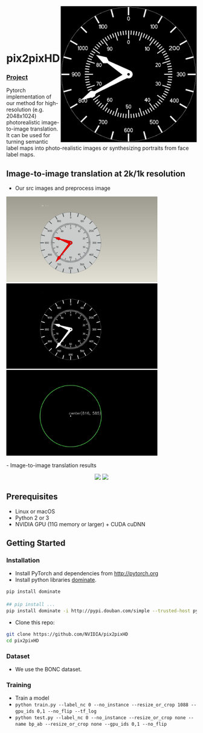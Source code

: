 <img src='datasets/bonc/train_A/1_0762.jpg' align="right" width=360>

<br><br><br><br>

# pix2pixHD
### [Project](https://tcwang0509.github.io/pix2pixHD/) 
Pytorch implementation of our method for high-resolution (e.g. 2048x1024) photorealistic image-to-image translation. It can be used for turning semantic label maps into photo-realistic images or synthesizing portraits from face label maps. 

## Image-to-image translation at 2k/1k resolution
- Our src images and preprocess image
<p align='left'>  
  <img src='datasets/1_0732.jpg' width='400'/>
  <img src='datasets/binary_all732.jpg' width='400'/>
  <img src='datasets/result_1_0732.jpg' width='400'/>
</p>
- Image-to-image translation results
<p align='center'>  
  <img src='results/bonc/test_latest/images/1_0953_input_label.jpg' width='400'/>
  <img src='results/bonc/test_latest/images/1_0953_synthesized_image.jpg' width='400'/>
</p>


## Prerequisites
- Linux or macOS
- Python 2 or 3
- NVIDIA GPU (11G memory or larger) + CUDA cuDNN

## Getting Started
### Installation
- Install PyTorch and dependencies from http://pytorch.org
- Install python libraries [dominate](https://github.com/Knio/dominate).
```bash
pip install dominate

## pip install ...
pip install dominate -i http://pypi.douban.com/simple --trusted-host pypi.douban.com --user

```
- Clone this repo:
```bash
git clone https://github.com/NVIDIA/pix2pixHD
cd pix2pixHD
```


### Dataset
- We use the BONC dataset. 


### Training
- Train a model 
- `python train.py --label_nc 0 --no_instance --resize_or_crop 1088 --gpu_ids 0,1 --no_flip --tf_log `
- `python test.py --label_nc 0 --no_instance --resize_or_crop none --name bp_ab --resize_or_crop none --gpu_ids 0,1 --no_flip `

